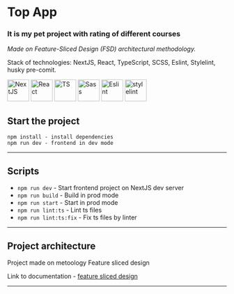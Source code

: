 <h1>Top App</h1>
<h3>It is my pet project with rating of different courses</h3>

*Made on Feature-Sliced Design (FSD) architectural methodology.*

Stack of technologies: NextJS, React, TypeScript, SCSS, Eslint, Stylelint, husky pre-comit.
<p>
<img src="https://seeklogo.com/images/N/next-js-logo-8FCFF51DD2-seeklogo.com.png" width="50px" height="50px" alt="NextJS" />
<img src="https://cdn.hashnode.com/res/hashnode/image/upload/v1647490619965/P1dsNgj-f1.png" width="50px" height="50px" alt="React" />
<img src="https://upload.wikimedia.org/wikipedia/commons/thumb/4/4c/Typescript_logo_2020.svg/768px-Typescript_logo_2020.svg.png" width="50px" height="50px" alt="TS" />
<img src="https://sass-lang.com/assets/img/styleguide/seal-color-reversed.png" width="50px" height="50px" alt="Sass" />
<img src="https://images.credly.com/images/e6eebd0c-6a17-4c06-b172-02ca9f6beb06/eslint.png" width="50px" height="50px" alt="Eslint" />
<img src="https://avatars.githubusercontent.com/u/10076935?s=280&v=4" width="50px" height="50px" alt="stylelint" />
</p>

## Start the project
```
npm install - install dependencies
npm run dev - frontend in dev mode
```
----

## Scripts

- `npm run dev` - Start frontend project on NextJS dev server
- `npm run build` - Build in prod mode
- `npm run start` - Start in prod mode
- `npm run lint:ts` - Lint ts files
- `npm run lint:ts:fix` - Fix ts files by linter

----

## Project architecture

Project made on metoology Feature sliced design

Link to documentation - [feature sliced design](https://feature-sliced.design/docs/get-started/tutorial)

----
